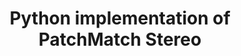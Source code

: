 ---
title: "Python implementation of PatchMatch Stereo"
collection: sideprojects
permalink: /sideprojects/patchmatch
excerpt: 'This repo (partially) implements patch match stereo algorithm described in <em>PatchMatch Stereo - Stereo Matching with Slanted Support Windows</em>.'
code: 'https://github.com/qq456cvb/PatchMatchStereo'
image: /images/patchmatch.png
---
